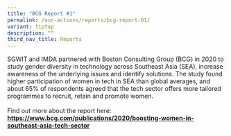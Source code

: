 ```yaml
---
title: "BCG Report #1"
permalink: /our-actions/reports/bcg-report-01/
variant: tiptap
description: ""
third_nav_title: Reports
---
```

<p>SGWIT and IMDA partnered with Boston Consulting Group (BCG) in 2020 to
study gender diversity in technology across Southeast Asia (SEA), increase
awareness of the underlying issues and identify solutions. The study found
higher participation of women in tech in SEA than global averages, and
about 65% of respondents agreed that the tech sector offers more tailored
programmes to recruit, retain and promote women.
<br>
<br>Find out more about the report here: <strong><a href="https://www.bcg.com/publications/2020/boosting-women-in-southeast-asia-tech-sector" rel="noopener noreferrer nofollow" target="_blank">https://www.bcg.com/publications/2020/boosting-women-in-southeast-asia-tech-sector</a></strong>
</p>